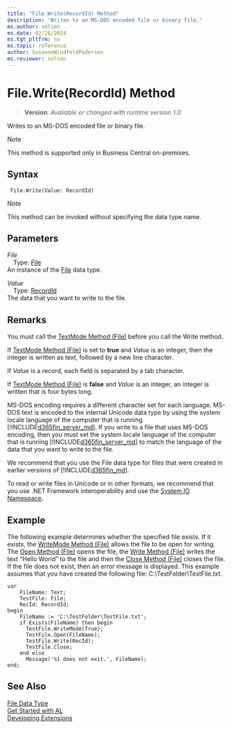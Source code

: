 ```yaml
---
title: "File.Write(RecordId) Method"
description: "Writes to an MS-DOS encoded file or binary file."
ms.author: solsen
ms.date: 02/26/2024
ms.tgt_pltfrm: na
ms.topic: reference
author: SusanneWindfeldPedersen
ms.reviewer: solsen
---
```

[//]: # (START>DO_NOT_EDIT)
[//]: # (IMPORTANT:Do not edit any of the content between here and the END>DO_NOT_EDIT.)
[//]: # (Any modifications should be made in the .xml files in the ModernDev repo.)
# File.Write(RecordId) Method
> **Version**: _Available or changed with runtime version 1.0._

Writes to an MS-DOS encoded file or binary file.

> [!NOTE]
> This method is supported only in Business Central on-premises.

## Syntax
```AL
 File.Write(Value: RecordId)
```
> [!NOTE]
> This method can be invoked without specifying the data type name.
## Parameters
*File*  
&emsp;Type: [File](file-data-type.md)  
An instance of the [File](file-data-type.md) data type.  

*Value*  
&emsp;Type: [RecordId](../recordid/recordid-data-type.md)  
The data that you want to write to the file.  



[//]: # (IMPORTANT: END>DO_NOT_EDIT)

## Remarks  
 You must call the [TextMode Method \(File\)](file-textmode-method.md) before you call the Write method.  
  
 If [TextMode Method \(File\)](file-textmode-method.md) is set to **true** and *Value* is an integer, then the integer is written as text, followed by a new line character.  
  
 If *Value* is a record, each field is separated by a tab character.  
  
 If [TextMode Method \(File\)](file-textmode-method.md) is **false** and *Value* is an integer, an integer is written that is four bytes long.  
  
 MS-DOS encoding requires a different character set for each language. MS-DOS text is encoded to the internal Unicode data type by using the system locale language of the computer that is running [!INCLUDE[d365fin_server_md](../../includes/d365fin_server_md.md)]. If you write to a file that uses MS-DOS encoding, then you must set the system locale language of the computer that is running [!INCLUDE[d365fin_server_md](../../includes/d365fin_server_md.md)] to match the language of the data that you want to write to the file.  
  
 We recommend that you use the File data type for files that were created in earlier versions of [!INCLUDE[d365fin_md](../../includes/d365fin_md.md)].  
  
 To read or write files in Unicode or in other formats, we recommend that you use .NET Framework interoperability and use the [System.IO Namespace](/dotnet/api/system.io).  
  
## Example  
 The following example determines whether the specified file exists. If it exists, the [WriteMode Method \(File\)](file-writemode-method.md) allows the file to be open for writing. The [Open Method \(File\)](file-open-method.md) opens the file, the [Write Method \(File\)](file-writemode-method.md) writes the text “Hello World” to the file and then the [Close Method \(File\)](file-close-method.md) closes the file. If the file does not exist, then an error message is displayed. This example assumes that you have created the following file: C:\\TestFolder\\TestFile.txt. 
  
```al
var
    FileName: Text;
    TestFile: File;
    RecId: RecordId;
begin
    FileName := 'C:\TestFolder\TestFile.txt';  
    if Exists(FileName) then begin
      TestFile.WriteMode(True);  
      TestFile.Open(FileName);  
      TestFile.Write(RecId);  
      TestFile.Close;  
    end else 
      Message('%1 does not exit.', FileName);
end;
```  
  

## See Also
[File Data Type](file-data-type.md)  
[Get Started with AL](../../devenv-get-started.md)  
[Developing Extensions](../../devenv-dev-overview.md)
